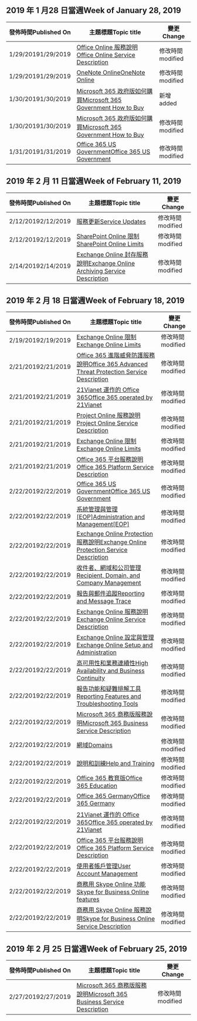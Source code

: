 <!-- This file is generated automatically each week. Changes made to this file will be overwritten.-->




## <a name="week-of-january-28-2019"></a><span data-ttu-id="66b00-101">2019 年 1 月28 日當週</span><span class="sxs-lookup"><span data-stu-id="66b00-101">Week of January 28, 2019</span></span>


| <span data-ttu-id="66b00-102">發佈時間</span><span class="sxs-lookup"><span data-stu-id="66b00-102">Published On</span></span> |<span data-ttu-id="66b00-103">主題標題</span><span class="sxs-lookup"><span data-stu-id="66b00-103">Topic title</span></span> | <span data-ttu-id="66b00-104">變更</span><span class="sxs-lookup"><span data-stu-id="66b00-104">Change</span></span> |
|------|------------|--------|
| <span data-ttu-id="66b00-105">1/29/2019</span><span class="sxs-lookup"><span data-stu-id="66b00-105">1/29/2019</span></span> | [<span data-ttu-id="66b00-106">Office Online 服務說明</span><span class="sxs-lookup"><span data-stu-id="66b00-106">Office Online Service Description</span></span>](/Office365/ServiceDescriptions/office-online-service-description/office-online-service-description) | <span data-ttu-id="66b00-107">修改時間</span><span class="sxs-lookup"><span data-stu-id="66b00-107">modified</span></span> |
| <span data-ttu-id="66b00-108">1/29/2019</span><span class="sxs-lookup"><span data-stu-id="66b00-108">1/29/2019</span></span> | [<span data-ttu-id="66b00-109">OneNote Online</span><span class="sxs-lookup"><span data-stu-id="66b00-109">OneNote Online</span></span>](/Office365/ServiceDescriptions/office-online-service-description/onenote-online) | <span data-ttu-id="66b00-110">修改時間</span><span class="sxs-lookup"><span data-stu-id="66b00-110">modified</span></span> |
| <span data-ttu-id="66b00-111">1/30/2019</span><span class="sxs-lookup"><span data-stu-id="66b00-111">1/30/2019</span></span> | [<span data-ttu-id="66b00-112">Microsoft 365 政府版如何購買</span><span class="sxs-lookup"><span data-stu-id="66b00-112">Microsoft 365 Government How to Buy</span></span>](/Office365/ServiceDescriptions/office-365-platform-service-description/office-365-us-government/microsoft-365-government-how-to-buy) | <span data-ttu-id="66b00-113">新增</span><span class="sxs-lookup"><span data-stu-id="66b00-113">added</span></span> |
| <span data-ttu-id="66b00-114">1/30/2019</span><span class="sxs-lookup"><span data-stu-id="66b00-114">1/30/2019</span></span> | [<span data-ttu-id="66b00-115">Microsoft 365 政府版如何購買</span><span class="sxs-lookup"><span data-stu-id="66b00-115">Microsoft 365 Government How to Buy</span></span>](/Office365/ServiceDescriptions/office-365-platform-service-description/office-365-us-government/microsoft-365-government-how-to-buy) | <span data-ttu-id="66b00-116">修改時間</span><span class="sxs-lookup"><span data-stu-id="66b00-116">modified</span></span> |
| <span data-ttu-id="66b00-117">1/31/2019</span><span class="sxs-lookup"><span data-stu-id="66b00-117">1/31/2019</span></span> | [<span data-ttu-id="66b00-118">Office 365 US Government</span><span class="sxs-lookup"><span data-stu-id="66b00-118">Office 365 US Government</span></span>](/Office365/ServiceDescriptions/office-365-platform-service-description/office-365-us-government/office-365-us-government) | <span data-ttu-id="66b00-119">修改時間</span><span class="sxs-lookup"><span data-stu-id="66b00-119">modified</span></span> |


## <a name="week-of-february-11-2019"></a><span data-ttu-id="66b00-120">2019 年 2 月 11 日當週</span><span class="sxs-lookup"><span data-stu-id="66b00-120">Week of February 11, 2019</span></span>


| <span data-ttu-id="66b00-121">發佈時間</span><span class="sxs-lookup"><span data-stu-id="66b00-121">Published On</span></span> |<span data-ttu-id="66b00-122">主題標題</span><span class="sxs-lookup"><span data-stu-id="66b00-122">Topic title</span></span> | <span data-ttu-id="66b00-123">變更</span><span class="sxs-lookup"><span data-stu-id="66b00-123">Change</span></span> |
|------|------------|--------|
| <span data-ttu-id="66b00-124">2/12/2019</span><span class="sxs-lookup"><span data-stu-id="66b00-124">2/12/2019</span></span> | [<span data-ttu-id="66b00-125">服務更新</span><span class="sxs-lookup"><span data-stu-id="66b00-125">Service Updates</span></span>](/Office365/ServiceDescriptions/office-365-platform-service-description/service-updates) | <span data-ttu-id="66b00-126">修改時間</span><span class="sxs-lookup"><span data-stu-id="66b00-126">modified</span></span> |
| <span data-ttu-id="66b00-127">2/12/2019</span><span class="sxs-lookup"><span data-stu-id="66b00-127">2/12/2019</span></span> | [<span data-ttu-id="66b00-128">SharePoint Online 限制</span><span class="sxs-lookup"><span data-stu-id="66b00-128">SharePoint Online Limits</span></span>](/Office365/ServiceDescriptions/sharepoint-online-service-description/sharepoint-online-limits) | <span data-ttu-id="66b00-129">修改時間</span><span class="sxs-lookup"><span data-stu-id="66b00-129">modified</span></span> |
| <span data-ttu-id="66b00-130">2/14/2019</span><span class="sxs-lookup"><span data-stu-id="66b00-130">2/14/2019</span></span> | [<span data-ttu-id="66b00-131">Exchange Online 封存服務說明</span><span class="sxs-lookup"><span data-stu-id="66b00-131">Exchange Online Archiving Service Description</span></span>](/Office365/ServiceDescriptions/exchange-online-archiving-service-description/exchange-online-archiving-service-description) | <span data-ttu-id="66b00-132">修改時間</span><span class="sxs-lookup"><span data-stu-id="66b00-132">modified</span></span> |


## <a name="week-of-february-18-2019"></a><span data-ttu-id="66b00-133">2019 年 2 月 18 日當週</span><span class="sxs-lookup"><span data-stu-id="66b00-133">Week of February 18, 2019</span></span>


| <span data-ttu-id="66b00-134">發佈時間</span><span class="sxs-lookup"><span data-stu-id="66b00-134">Published On</span></span> |<span data-ttu-id="66b00-135">主題標題</span><span class="sxs-lookup"><span data-stu-id="66b00-135">Topic title</span></span> | <span data-ttu-id="66b00-136">變更</span><span class="sxs-lookup"><span data-stu-id="66b00-136">Change</span></span> |
|------|------------|--------|
| <span data-ttu-id="66b00-137">2/19/2019</span><span class="sxs-lookup"><span data-stu-id="66b00-137">2/19/2019</span></span> | [<span data-ttu-id="66b00-138">Exchange Online 限制</span><span class="sxs-lookup"><span data-stu-id="66b00-138">Exchange Online Limits</span></span>](/Office365/ServiceDescriptions/exchange-online-service-description/exchange-online-limits) | <span data-ttu-id="66b00-139">修改時間</span><span class="sxs-lookup"><span data-stu-id="66b00-139">modified</span></span> |
| <span data-ttu-id="66b00-140">2/21/2019</span><span class="sxs-lookup"><span data-stu-id="66b00-140">2/21/2019</span></span> | [<span data-ttu-id="66b00-141">Office 365 進階威脅防護服務說明</span><span class="sxs-lookup"><span data-stu-id="66b00-141">Office 365 Advanced Threat Protection Service Description</span></span>](/Office365/ServiceDescriptions/office-365-advanced-threat-protection-service-description) | <span data-ttu-id="66b00-142">修改時間</span><span class="sxs-lookup"><span data-stu-id="66b00-142">modified</span></span> |
| <span data-ttu-id="66b00-143">2/21/2019</span><span class="sxs-lookup"><span data-stu-id="66b00-143">2/21/2019</span></span> | [<span data-ttu-id="66b00-144">21Vianet 運作的 Office 365</span><span class="sxs-lookup"><span data-stu-id="66b00-144">Office 365 operated by 21Vianet</span></span>](/Office365/ServiceDescriptions/office-365-platform-service-description/office-365-operated-by-21vianet) | <span data-ttu-id="66b00-145">修改時間</span><span class="sxs-lookup"><span data-stu-id="66b00-145">modified</span></span> |
| <span data-ttu-id="66b00-146">2/21/2019</span><span class="sxs-lookup"><span data-stu-id="66b00-146">2/21/2019</span></span> | [<span data-ttu-id="66b00-147">Project Online 服務說明</span><span class="sxs-lookup"><span data-stu-id="66b00-147">Project Online Service Description</span></span>](/Office365/ServiceDescriptions/project-online-service-description/project-online-service-description) | <span data-ttu-id="66b00-148">修改時間</span><span class="sxs-lookup"><span data-stu-id="66b00-148">modified</span></span> |
| <span data-ttu-id="66b00-149">2/21/2019</span><span class="sxs-lookup"><span data-stu-id="66b00-149">2/21/2019</span></span> | [<span data-ttu-id="66b00-150">Exchange Online 限制</span><span class="sxs-lookup"><span data-stu-id="66b00-150">Exchange Online Limits</span></span>](/Office365/ServiceDescriptions/exchange-online-service-description/exchange-online-limits) | <span data-ttu-id="66b00-151">修改時間</span><span class="sxs-lookup"><span data-stu-id="66b00-151">modified</span></span> |
| <span data-ttu-id="66b00-152">2/21/2019</span><span class="sxs-lookup"><span data-stu-id="66b00-152">2/21/2019</span></span> | [<span data-ttu-id="66b00-153">Office 365 平台服務說明</span><span class="sxs-lookup"><span data-stu-id="66b00-153">Office 365 Platform Service Description</span></span>](/Office365/ServiceDescriptions/office-365-platform-service-description/office-365-platform-service-description) | <span data-ttu-id="66b00-154">修改時間</span><span class="sxs-lookup"><span data-stu-id="66b00-154">modified</span></span> |
| <span data-ttu-id="66b00-155">2/22/2019</span><span class="sxs-lookup"><span data-stu-id="66b00-155">2/22/2019</span></span> | [<span data-ttu-id="66b00-156">Office 365 US Government</span><span class="sxs-lookup"><span data-stu-id="66b00-156">Office 365 US Government</span></span>](/Office365/ServiceDescriptions/office-365-platform-service-description/office-365-us-government/office-365-us-government) | <span data-ttu-id="66b00-157">修改時間</span><span class="sxs-lookup"><span data-stu-id="66b00-157">modified</span></span> |
| <span data-ttu-id="66b00-158">2/22/2019</span><span class="sxs-lookup"><span data-stu-id="66b00-158">2/22/2019</span></span> | <span data-ttu-id="66b00-159">[系統管理與管理[EOP]](/Office365/ServiceDescriptions/exchange-online-protection-service-description/administration-and-management-eop)</span><span class="sxs-lookup"><span data-stu-id="66b00-159">[Administration and Management[EOP]](/Office365/ServiceDescriptions/exchange-online-protection-service-description/administration-and-management-eop)</span></span> | <span data-ttu-id="66b00-160">修改時間</span><span class="sxs-lookup"><span data-stu-id="66b00-160">modified</span></span> |
| <span data-ttu-id="66b00-161">2/22/2019</span><span class="sxs-lookup"><span data-stu-id="66b00-161">2/22/2019</span></span> | [<span data-ttu-id="66b00-162">Exchange Online Protection 服務說明</span><span class="sxs-lookup"><span data-stu-id="66b00-162">Exchange Online Protection Service Description</span></span>](/Office365/ServiceDescriptions/exchange-online-protection-service-description/exchange-online-protection-service-description) | <span data-ttu-id="66b00-163">修改時間</span><span class="sxs-lookup"><span data-stu-id="66b00-163">modified</span></span> |
| <span data-ttu-id="66b00-164">2/22/2019</span><span class="sxs-lookup"><span data-stu-id="66b00-164">2/22/2019</span></span> | [<span data-ttu-id="66b00-165">收件者、網域和公司管理</span><span class="sxs-lookup"><span data-stu-id="66b00-165">Recipient, Domain, and Company Management</span></span>](/Office365/ServiceDescriptions/exchange-online-protection-service-description/recipient-domain-and-company-management) | <span data-ttu-id="66b00-166">修改時間</span><span class="sxs-lookup"><span data-stu-id="66b00-166">modified</span></span> |
| <span data-ttu-id="66b00-167">2/22/2019</span><span class="sxs-lookup"><span data-stu-id="66b00-167">2/22/2019</span></span> | [<span data-ttu-id="66b00-168">報告與郵件追蹤</span><span class="sxs-lookup"><span data-stu-id="66b00-168">Reporting and Message Trace</span></span>](/Office365/ServiceDescriptions/exchange-online-protection-service-description/reporting-and-message-trace) | <span data-ttu-id="66b00-169">修改時間</span><span class="sxs-lookup"><span data-stu-id="66b00-169">modified</span></span> |
| <span data-ttu-id="66b00-170">2/22/2019</span><span class="sxs-lookup"><span data-stu-id="66b00-170">2/22/2019</span></span> | [<span data-ttu-id="66b00-171">Exchange Online 服務說明</span><span class="sxs-lookup"><span data-stu-id="66b00-171">Exchange Online Service Description</span></span>](/Office365/ServiceDescriptions/exchange-online-service-description/exchange-online-service-description) | <span data-ttu-id="66b00-172">修改時間</span><span class="sxs-lookup"><span data-stu-id="66b00-172">modified</span></span> |
| <span data-ttu-id="66b00-173">2/22/2019</span><span class="sxs-lookup"><span data-stu-id="66b00-173">2/22/2019</span></span> | [<span data-ttu-id="66b00-174">Exchange Online 設定與管理</span><span class="sxs-lookup"><span data-stu-id="66b00-174">Exchange Online Setup and Administration</span></span>](/Office365/ServiceDescriptions/exchange-online-service-description/exchange-online-setup-and-administration) | <span data-ttu-id="66b00-175">修改時間</span><span class="sxs-lookup"><span data-stu-id="66b00-175">modified</span></span> |
| <span data-ttu-id="66b00-176">2/22/2019</span><span class="sxs-lookup"><span data-stu-id="66b00-176">2/22/2019</span></span> | [<span data-ttu-id="66b00-177">高可用性和業務連續性</span><span class="sxs-lookup"><span data-stu-id="66b00-177">High Availability and Business Continuity</span></span>](/Office365/ServiceDescriptions/exchange-online-service-description/high-availability-and-business-continuity) | <span data-ttu-id="66b00-178">修改時間</span><span class="sxs-lookup"><span data-stu-id="66b00-178">modified</span></span> |
| <span data-ttu-id="66b00-179">2/22/2019</span><span class="sxs-lookup"><span data-stu-id="66b00-179">2/22/2019</span></span> | [<span data-ttu-id="66b00-180">報告功能和疑難排解工具</span><span class="sxs-lookup"><span data-stu-id="66b00-180">Reporting Features and Troubleshooting Tools</span></span>](/Office365/ServiceDescriptions/exchange-online-service-description/reporting-features-and-troubleshooting-tools) | <span data-ttu-id="66b00-181">修改時間</span><span class="sxs-lookup"><span data-stu-id="66b00-181">modified</span></span> |
| <span data-ttu-id="66b00-182">2/22/2019</span><span class="sxs-lookup"><span data-stu-id="66b00-182">2/22/2019</span></span> | [<span data-ttu-id="66b00-183">Microsoft 365 商務版服務說明</span><span class="sxs-lookup"><span data-stu-id="66b00-183">Microsoft 365 Business Service Description</span></span>](/Office365/ServiceDescriptions/microsoft-365-business-service-description) | <span data-ttu-id="66b00-184">修改時間</span><span class="sxs-lookup"><span data-stu-id="66b00-184">modified</span></span> |
| <span data-ttu-id="66b00-185">2/22/2019</span><span class="sxs-lookup"><span data-stu-id="66b00-185">2/22/2019</span></span> | [<span data-ttu-id="66b00-186">網域</span><span class="sxs-lookup"><span data-stu-id="66b00-186">Domains</span></span>](/Office365/ServiceDescriptions/office-365-platform-service-description/domains) | <span data-ttu-id="66b00-187">修改時間</span><span class="sxs-lookup"><span data-stu-id="66b00-187">modified</span></span> |
| <span data-ttu-id="66b00-188">2/22/2019</span><span class="sxs-lookup"><span data-stu-id="66b00-188">2/22/2019</span></span> | [<span data-ttu-id="66b00-189">說明和訓練</span><span class="sxs-lookup"><span data-stu-id="66b00-189">Help and Training</span></span>](/Office365/ServiceDescriptions/office-365-platform-service-description/help-and-training) | <span data-ttu-id="66b00-190">修改時間</span><span class="sxs-lookup"><span data-stu-id="66b00-190">modified</span></span> |
| <span data-ttu-id="66b00-191">2/22/2019</span><span class="sxs-lookup"><span data-stu-id="66b00-191">2/22/2019</span></span> | [<span data-ttu-id="66b00-192">Office 365 教育版</span><span class="sxs-lookup"><span data-stu-id="66b00-192">Office 365 Education</span></span>](/Office365/ServiceDescriptions/office-365-platform-service-description/office-365-education) | <span data-ttu-id="66b00-193">修改時間</span><span class="sxs-lookup"><span data-stu-id="66b00-193">modified</span></span> |
| <span data-ttu-id="66b00-194">2/22/2019</span><span class="sxs-lookup"><span data-stu-id="66b00-194">2/22/2019</span></span> | [<span data-ttu-id="66b00-195">Office 365 Germany</span><span class="sxs-lookup"><span data-stu-id="66b00-195">Office 365 Germany</span></span>](/Office365/ServiceDescriptions/office-365-platform-service-description/office-365-germany) | <span data-ttu-id="66b00-196">修改時間</span><span class="sxs-lookup"><span data-stu-id="66b00-196">modified</span></span> |
| <span data-ttu-id="66b00-197">2/22/2019</span><span class="sxs-lookup"><span data-stu-id="66b00-197">2/22/2019</span></span> | [<span data-ttu-id="66b00-198">21Vianet 運作的 Office 365</span><span class="sxs-lookup"><span data-stu-id="66b00-198">Office 365 operated by 21Vianet</span></span>](/Office365/ServiceDescriptions/office-365-platform-service-description/office-365-operated-by-21vianet) | <span data-ttu-id="66b00-199">修改時間</span><span class="sxs-lookup"><span data-stu-id="66b00-199">modified</span></span> |
| <span data-ttu-id="66b00-200">2/22/2019</span><span class="sxs-lookup"><span data-stu-id="66b00-200">2/22/2019</span></span> | [<span data-ttu-id="66b00-201">Office 365 平台服務說明</span><span class="sxs-lookup"><span data-stu-id="66b00-201">Office 365 Platform Service Description</span></span>](/Office365/ServiceDescriptions/office-365-platform-service-description/office-365-platform-service-description) | <span data-ttu-id="66b00-202">修改時間</span><span class="sxs-lookup"><span data-stu-id="66b00-202">modified</span></span> |
| <span data-ttu-id="66b00-203">2/22/2019</span><span class="sxs-lookup"><span data-stu-id="66b00-203">2/22/2019</span></span> | [<span data-ttu-id="66b00-204">使用者帳戶管理</span><span class="sxs-lookup"><span data-stu-id="66b00-204">User Account Management</span></span>](/Office365/ServiceDescriptions/office-365-platform-service-description/user-account-management) | <span data-ttu-id="66b00-205">修改時間</span><span class="sxs-lookup"><span data-stu-id="66b00-205">modified</span></span> |
| <span data-ttu-id="66b00-206">2/22/2019</span><span class="sxs-lookup"><span data-stu-id="66b00-206">2/22/2019</span></span> | [<span data-ttu-id="66b00-207">商務用 Skype Online 功能</span><span class="sxs-lookup"><span data-stu-id="66b00-207">Skype for Business Online features</span></span>](/Office365/ServiceDescriptions/skype-for-business-online-service-description/skype-for-business-online-features) | <span data-ttu-id="66b00-208">修改時間</span><span class="sxs-lookup"><span data-stu-id="66b00-208">modified</span></span> |
| <span data-ttu-id="66b00-209">2/22/2019</span><span class="sxs-lookup"><span data-stu-id="66b00-209">2/22/2019</span></span> | [<span data-ttu-id="66b00-210">商務用 Skype Online 服務說明</span><span class="sxs-lookup"><span data-stu-id="66b00-210">Skype for Business Online Service Description</span></span>](/Office365/ServiceDescriptions/skype-for-business-online-service-description/skype-for-business-online-service-description) | <span data-ttu-id="66b00-211">修改時間</span><span class="sxs-lookup"><span data-stu-id="66b00-211">modified</span></span> |


## <a name="week-of-february-25-2019"></a><span data-ttu-id="66b00-212">2019 年 2 月 25 日當週</span><span class="sxs-lookup"><span data-stu-id="66b00-212">Week of February 25, 2019</span></span>


| <span data-ttu-id="66b00-213">發佈時間</span><span class="sxs-lookup"><span data-stu-id="66b00-213">Published On</span></span> |<span data-ttu-id="66b00-214">主題標題</span><span class="sxs-lookup"><span data-stu-id="66b00-214">Topic title</span></span> | <span data-ttu-id="66b00-215">變更</span><span class="sxs-lookup"><span data-stu-id="66b00-215">Change</span></span> |
|------|------------|--------|
| <span data-ttu-id="66b00-216">2/27/2019</span><span class="sxs-lookup"><span data-stu-id="66b00-216">2/27/2019</span></span> | [<span data-ttu-id="66b00-217">Microsoft 365 商務版服務說明</span><span class="sxs-lookup"><span data-stu-id="66b00-217">Microsoft 365 Business Service Description</span></span>](/Office365/ServiceDescriptions/microsoft-365-business-service-description) | <span data-ttu-id="66b00-218">修改時間</span><span class="sxs-lookup"><span data-stu-id="66b00-218">modified</span></span> |
